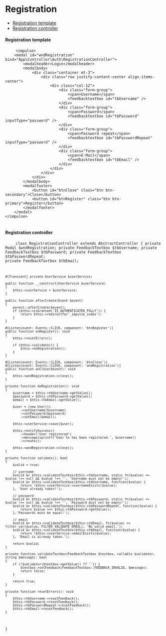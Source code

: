 <h1 class="doc-title">Registration</h1>

- [Registration template](#registration-template)
- [Registration controller](#registration-controller)


<a name="registration-template"></a>
<h4>Registration template</h4>

<div>
  <div class="code-header">
    <div class="container-fluid">
        <div class="row">
          <div class="button red"></div>
          	<div class="button yellow"></div>
          	<div class="button green"></div>
        </div>
    </div>
  </div>
  <pre class="code-white imp-code line-numbers language-markup">
	<code class="language-markup">&lt;impulse&gt;
    &lt;modal id="wndRegistration" bind="App\Controller\Auth\RegistrationController"&gt;
        &lt;modalheader&gt;Login&lt;/modalheader&gt;
        &lt;modalbody&gt;
            &lt;div class="container mt-3"&gt;
                &lt;div class="row justify-content-center align-items-center"&gt;
                    &lt;div class="col-12"&gt;
                        &lt;div class="form-group"&gt;
                            &lt;span&gt;Username&lt;/span&gt;
                            &lt;feedbacktextbox id="tbUsername" /&gt;
                        &lt;/div>
                        &lt;div class="form-group"&gt;
                            &lt;span&gt;Password&lt;/span&gt;
                            &lt;feedbacktextbox id="tbPassword" inputType="password" /&gt;
                        &lt;/div>
                        &lt;div class="form-group"&gt;
                            &lt;span&gt;Password repeat&lt;/span&gt;
                            &lt;feedbacktextbox id="tbPasswordRepeat" inputType="password" /&gt;
                        &lt;/div&gt;
                        &lt;div class="form-group"&gt;
                            &lt;span&gt;E-Mail&lt;/span&gt;
                            &lt;feedbacktextbox id="tbEmail" /&gt;
                        &lt;/div&gt;
                    &lt;/div&gt;
                &lt;/div&gt;
            &lt;/div&gt;
        &lt;/modalbody&gt;
        &lt;modalfooter&gt;
            &lt;button id="btnClose" class="btn btn-secondary"&gt;Close&lt;/button&gt;
            &lt;button id="btnRegister" class="btn btn-primary"&gt;Register&lt;/button&gt;
        &lt;/modalfooter&gt;
    &lt;/modal&gt;
&lt;/impulse&gt;</code>
  </pre>
</div>

<a name="registration-controller"></a>
<h4>Registration controller</h4>

<div>
  <div class="code-header">
    <div class="container-fluid">
        <div class="row">
          <div class="button red"></div>
          	<div class="button yellow"></div>
          	<div class="button green"></div>
        </div>
    </div>
  </div>
  <pre class="code-white imp-code line-numbers language-php">
	<code class="language-php"><?php
namespace App\Controller\Auth;
use App\Entity\User;
use App\Service\UserService;
use Impulse\ImpulseBundle\Controller\AbstractController;
use Impulse\ImpulseBundle\Controller\Annotations\Listen;
use Impulse\ImpulseBundle\Controller\Annotations\Transient;
use Impulse\ImpulseBundle\Events\Events;
use Impulse\ImpulseBundle\UI\Components\FeedbackTextbox;
use Impulse\ImpulseBundle\Execution\Events\Event;
use Impulse\ImpulseBundle\UI\Components\Modal;

class RegistrationController extends AbstractController
{
    private Modal $wndRegistration;
    private FeedbackTextbox $tbUsername;
    private FeedbackTextbox $tbPassword;
    private FeedbackTextbox $tbPasswordRepeat;
    private FeedbackTextbox $tbEmail;

    #[Transient] private UserService $userService;

    public function __construct(UserService $userService)
    {
        $this->userService = $userService;
    }

    public function afterCreate(Event $event)
    {
        parent::afterCreate($event);
        if ($this->isGranted('IS_AUTHENTICATED_FULLY')) {
            return $this->redirectTo('_impulse_index');
        }
    }

    #[Listen(event: Events::CLICK, component: 'btnRegister')]
    public function onRegister(): void
    {
        $this->resetErrors();

        if ($this->validate()) {
            $this->doRegistration();
        }
    }

    #[Listen(event: Events::CLICK, component: 'btnClose')]
    #[Listen(event: Events::CLOSE, component: 'wndRegistration')]
    public function onClose($event): void
    {
        $this->wndRegistration->close();
    }

    private function doRegistration(): void
    {
        $username = $this->tbUsername->getValue();
        $password = $this->tbPassword->getValue();
        $email = $this->tbEmail->getValue();

        $user = (new User())
            ->setUsername($username)
            ->setPassword($password)
            ->setEmail($email);

        $this->userService->save($user);

        $this->notifySuccess()
            ->header('User registered')
            ->message(sprintf('User %s has been registered.', $username))
            ->create();

        $this->wndRegistration->close();
    }

    private function validate(): bool
    {
        $valid = true;

        // username
        $valid &= $this->validateTextbox($this->tbUsername, static fn($value) => $value !== null && $value !== '', 'Username must not be empty!');
        $valid &= $this->validateTextbox($this->tbUsername, function($value) {
            return !$this->userService->usernameExists($value);
        }, 'User already taken!');

        // password
        $valid &= $this->validateTextbox($this->tbPassword, static fn($value) => $value !== null && $value !== '', 'Password must not be empty!');
        $valid &= $this->validateTextbox($this->tbPasswordRepeat, function($value) {
            return $value === $this->tbPassword->getValue();
        },'Passwords must be equal!');

        // email
        $valid &= $this->validateTextbox($this->tbEmail, fn($value) => filter_var($value, FILTER_VALIDATE_EMAIL), 'No valid email.');
        $valid &= $this->validateTextbox($this->tbEmail, function($value) {
            return !$this->userService->emailExists($value);
        }, 'Email is already taken.');

        return $valid;
    }

    private function validateTextbox(FeedbackTextbox $textbox, callable $validator, string $message): bool
    {
        if (!$validator($textbox->getValue() ?? '')) {
            $textbox->setFeedback(FeedbackTextbox::FEEDBACK_INVALID, $message);
            return false;
        }

        return true;
    }

    private function resetErrors(): void
    {
        $this->tbUsername->resetFeedback();
        $this->tbPassword->resetFeedback();
        $this->tbPasswordRepeat->resetFeedback();
        $this->tbEmail->resetFeedback();
    }
}</code>
  </pre>
</div>
